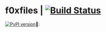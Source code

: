 # f0xfiles | [![Build Status](https://travis-ci.org/f0xfiles/f0xfiles.svg?branch=master)](https://travis-ci.org/f0xfiles/f0xfiles)

[![PyPI version](https://badge.fury.io/py/f0xfiles.svg)](https://badge.fury.io/py/f0xfiles): 

##

